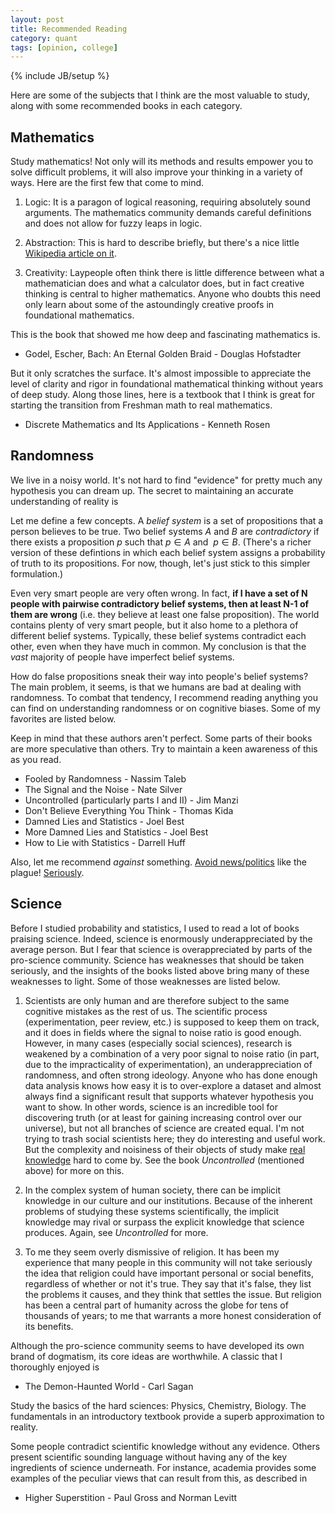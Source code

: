 ```yaml
---
layout: post
title: Recommended Reading
category: quant
tags: [opinion, college]
---
```

{% include JB/setup %}

Here are some of the subjects that I think are the most valuable to study, along with some recommended books in each category.


## Mathematics

Study mathematics! Not only will its methods and results empower you to solve difficult problems, it will also improve your thinking in a variety of ways. Here are the first few that come to mind.

 1. Logic: It is a paragon of logical reasoning, requiring absolutely sound arguments. The mathematics community demands careful definitions and does not allow for fuzzy leaps in logic.

 2. Abstraction: This is hard to describe briefly, but there's a nice little [Wikipedia article on it](http://en.wikipedia.org/wiki/Abstraction_(mathematics)).

 3. Creativity: Laypeople often think there is little difference between what a mathematician does and what a calculator does, but in fact creative thinking is central to higher mathematics. Anyone who doubts this need only learn about some of the astoundingly creative proofs in foundational mathematics.

This is the book that showed me how deep and fascinating mathematics is.

 - Godel, Escher, Bach: An Eternal Golden Braid - Douglas Hofstadter

But it only scratches the surface. It's almost impossible to appreciate the level of clarity and rigor in foundational mathematical thinking without years of deep study. Along those lines, here is a textbook that I think is great for starting the transition from Freshman math to real mathematics.

 - Discrete Mathematics and Its Applications - Kenneth Rosen


## Randomness

We live in a noisy world. It's not hard to find "evidence" for pretty much any hypothesis you can dream up. The secret to maintaining an accurate understanding of reality is 

Let me define a few concepts. A *belief system* is a set of propositions that a person believes to be true. Two belief systems $A$ and $B$ are *contradictory* if there exists a proposition $p$ such that $p \in A$ and $~p \in B$. (There's a richer version of these defintions in which each belief system assigns a probability of truth to its propositions. For now, though, let's just stick to this simpler formulation.)

Even very smart people are very often wrong. In fact, **if I have a set of N people with pairwise contradictory belief systems, then at least N-1 of them are wrong** (i.e. they believe at least one false proposition). The world contains plenty of very smart people, but it also home to a plethora of different belief systems. Typically, these belief systems contradict each other, even when they have much in common. My conclusion is that the *vast* majority of people have imperfect belief systems.

How do false propositions sneak their way into people's belief systems? The main problem, it seems, is that we humans are bad at dealing with randomness. To combat that tendency, I recommend reading anything you can find on understanding randomness or on cognitive biases. Some of my favorites are listed below. 

Keep in mind that these authors aren't perfect. Some parts of their books are more speculative than others. Try to maintain a keen awareness of this as you read.

 - Fooled by Randomness - Nassim Taleb
 - The Signal and the Noise - Nate Silver
 - Uncontrolled (particularly parts I and II) - Jim Manzi
 - Don't Believe Everything You Think - Thomas Kida
 - Damned Lies and Statistics - Joel Best
 - More Damned Lies and Statistics - Joel Best
 - How to Lie with Statistics - Darrell Huff

Also, let me recommend *against* something. [Avoid news/politics](http://m.guardiannews.com/media/2013/apr/12/news-is-bad-rolf-dobelli) like the plague! [Seriously](http://www.cracked.com/blog/7-reasons-news-looks-worse-than-it-really-is/).


## Science

Before I studied probability and statistics, I used to read a lot of books praising science. Indeed, science is enormously underappreciated by the average person. But I fear that science is overappreciated by parts of the pro-science community. Science has weaknesses that should be taken seriously, and the insights of the books listed above bring many of these weaknesses to light. Some of those weaknesses are listed below.

 1. Scientists are only human and are therefore subject to the same cognitive mistakes as the rest of us. The scientific process (experimentation, peer review, etc.) is supposed to keep them on track, and it does in fields where the signal to noise ratio is good enough. However, in many cases (especially social sciences), research is weakened by a combination of a very poor signal to noise ratio (in part, due to the impracticality of experimentation), an underappreciation of randomness, and often strong ideology. Anyone who has done enough data analysis knows how easy it is to over-explore a dataset and almost always find a significant result that supports whatever hypothesis you want to show.
    In other words, science is an incredible tool for discovering truth (or at least for gaining increasing control over our universe), but not all branches of science are created equal. I'm not trying to trash social scientists here; they do interesting and useful work. But the complexity and noisiness of their objects of study make [real knowledge](http://www.youtube.com/watch?v=IaO69CF5mbY) hard to come by. See the book *Uncontrolled* (mentioned above) for more on this.

 2. In the complex system of human society, there can be implicit knowledge in our culture and our institutions. Because of the inherent problems of studying these systems scientifically, the implicit knowledge may rival or surpass the explicit knowledge that science produces. Again, see *Uncontrolled* for more.

 3. To me they seem overly dismissive of religion. It has been my experience that many people in this community will not take seriously the idea that religion could have important personal or social benefits, regardless of whether or not it's true. They say that it's false, they list the problems it causes, and they think that settles the issue. But religion has been a central part of humanity across the globe for tens of thousands of years; to me that warrants a more honest consideration of its benefits.

Although the pro-science community seems to have developed its own brand of dogmatism, its core ideas are worthwhile. A classic that I thoroughly enjoyed is 

 - The Demon-Haunted World - Carl Sagan

Study the basics of the hard sciences: Physics, Chemistry, Biology. The fundamentals in an introductory textbook provide a superb approximation to reality.

Some people contradict scientific knowledge without any evidence. Others present scientific sounding language without having any of the key ingredients of science underneath. For instance, academia provides some examples of the peculiar views that can result from this, as described in

 - Higher Superstition - Paul Gross and Norman Levitt

